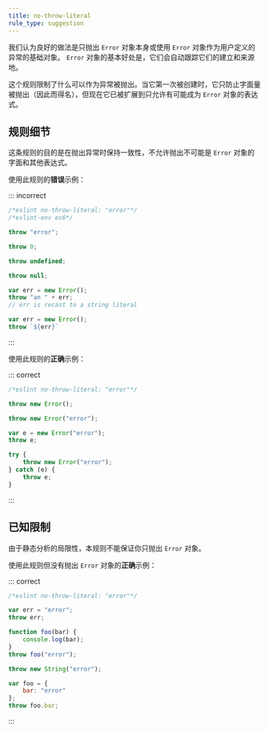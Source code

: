 ```yaml
---
title: no-throw-literal
rule_type: suggestion
---
```


我们认为良好的做法是只抛出 `Error` 对象本身或使用 `Error` 对象作为用户定义的异常的基础对象。
`Error` 对象的基本好处是，它们会自动跟踪它们的建立和来源地。

这个规则限制了什么可以作为异常被抛出。当它第一次被创建时，它只防止字面量被抛出（因此而得名），但现在它已被扩展到只允许有可能成为 `Error` 对象的表达式。

## 规则细节

这条规则的目的是在抛出异常时保持一致性，不允许抛出不可能是 `Error` 对象的字面和其他表达式。

使用此规则的**错误**示例：

::: incorrect

```js
/*eslint no-throw-literal: "error"*/
/*eslint-env es6*/

throw "error";

throw 0;

throw undefined;

throw null;

var err = new Error();
throw "an " + err;
// err is recast to a string literal

var err = new Error();
throw `${err}`

```

:::

使用此规则的**正确**示例：

::: correct

```js
/*eslint no-throw-literal: "error"*/

throw new Error();

throw new Error("error");

var e = new Error("error");
throw e;

try {
    throw new Error("error");
} catch (e) {
    throw e;
}
```

:::

## 已知限制

由于静态分析的局限性，本规则不能保证你只抛出 `Error` 对象。

使用此规则但没有抛出 `Error` 对象的**正确**示例：

::: correct

```js
/*eslint no-throw-literal: "error"*/

var err = "error";
throw err;

function foo(bar) {
    console.log(bar);
}
throw foo("error");

throw new String("error");

var foo = {
    bar: "error"
};
throw foo.bar;
```

:::
